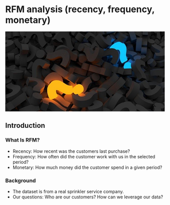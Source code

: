 # RFM analysis (recency, frequency, monetary)

![alt text](/images/question-mark-2492009_640.jpg)

## Introduction

### What Is RFM?
- Recency: How recent was the customers last purchase? 
- Frequency: How often did the customer work with us in the selected period?
- Monetary: How much money did the customer spend in a given period? 

### Background
- The dataset is from a real sprinkler service company. 
- Our questions: Who are our customers? How can we leverage our data?



